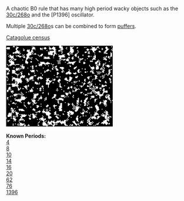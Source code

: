A chaotic B0 rule that has many high period wacky objects such as the [30c/268o] and the [P1396] oscillator.

Multiple [30c/268o]s can be combined to form [puffers](PUFF_1.rle).

[Catagolue census](https://catagolue.appspot.com/census/x20x19x14x6x3xr2_c2_s0-3_11_b0-5_nn)

![Random Soup](IMG.gif)

**Known Periods:** <br>
[4] <br>
[8] <br>
[10] <br>
[14] <br>
[16] <br>
[20] <br>
[62] <br>
[76] <br>
[1396] <br>

[4]: OSC_1.rle
[8]: OSC_2.rle
[10]: OSC_3.rle
[14]: OSC_4.rle
[16]: OSC_5.rle
[20]: OSC_6.rle
[40]: OSC_11.rle
[62]: OSC_7.rle
[76]: OSC_8.rle
[1396]: OSC_9.rle

[30c/268o]: SHIP_1.rle